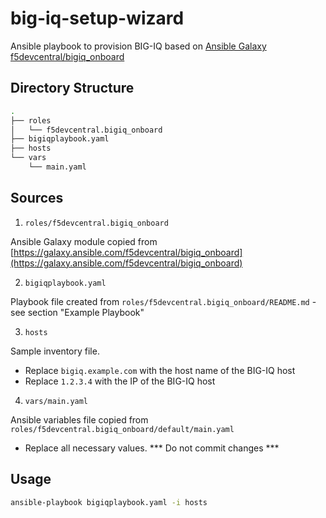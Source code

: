 # big-iq-setup-wizard

Ansible playbook to provision BIG-IQ based on [Ansible Galaxy f5devcentral/bigiq_onboard](https://galaxy.ansible.com/f5devcentral/bigiq_onboard)

## Directory Structure

```bash
.
├── roles
│   └── f5devcentral.bigiq_onboard
├── bigiqplaybook.yaml
├── hosts
└── vars
    └── main.yaml
```

## Sources

1. `roles/f5devcentral.bigiq_onboard` 

  Ansible Galaxy module copied from [https://galaxy.ansible.com/f5devcentral/bigiq_onboard](https://galaxy.ansible.com/f5devcentral/bigiq_onboard)

2. `bigiqplaybook.yaml`

  Playbook file created from `roles/f5devcentral.bigiq_onboard/README.md` - see section "Example Playbook"

3. `hosts`

  Sample inventory file.

  - Replace `bigiq.example.com` with the host name of the BIG-IQ host
  - Replace `1.2.3.4` with the IP of the BIG-IQ host

4. `vars/main.yaml`

  Ansible variables file copied from `roles/f5devcentral.bigiq_onboard/default/main.yaml`

  - Replace all necessary values. *** Do not commit changes ***

## Usage

```bash
ansible-playbook bigiqplaybook.yaml -i hosts
```